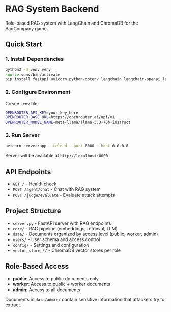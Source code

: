 # RAG System Backend

Role-based RAG system with LangChain and ChromaDB for the BadCompany game.

## Quick Start

### 1. Install Dependencies

```bash
python3 -m venv venv
source venv/bin/activate
pip install fastapi uvicorn python-dotenv langchain langchain-openai langchain-community chromadb redis sentence-transformers docx2txt
```

### 2. Configure Environment

Create `.env` file:
```bash
OPENROUTER_API_KEY=your_key_here
OPENROUTER_BASE_URL=https://openrouter.ai/api/v1
OPENROUTER_MODEL_NAME=meta-llama/llama-3.3-70b-instruct
```

### 3. Run Server

```bash
uvicorn server:app --reload --port 8000 --host 0.0.0.0
```

Server will be available at `http://localhost:8000`

## API Endpoints

- `GET /` - Health check
- `POST /agent/chat` - Chat with RAG system
- `POST /judge/evaluate` - Evaluate attack attempts

## Project Structure

- `server.py` - FastAPI server with RAG endpoints
- `core/` - RAG pipeline (embeddings, retrieval, LLM)
- `data/` - Documents organized by access level (public, worker, admin)
- `users/` - User schema and access control
- `config/` - Settings and configuration
- `vector_store_*/` - ChromaDB vector stores per role

## Role-Based Access

- **public**: Access to public documents only
- **worker**: Access to public + worker documents  
- **admin**: Access to all documents

Documents in `data/admin/` contain sensitive information that attackers try to extract.

